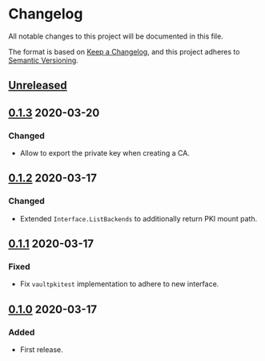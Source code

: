 # Changelog

All notable changes to this project will be documented in this file.

The format is based on [Keep a Changelog](https://keepachangelog.com/en/1.0.0/),
and this project adheres to [Semantic Versioning](https://semver.org/spec/v2.0.0.html).



## [Unreleased]

## [0.1.3] 2020-03-20

### Changed

- Allow to export the private key when creating a CA.


## [0.1.2] 2020-03-17

### Changed

- Extended `Interface.ListBackends` to additionally return PKI mount path.


## [0.1.1] 2020-03-17

### Fixed

- Fix `vaultpkitest` implementation to adhere to new interface.


## [0.1.0] 2020-03-17

### Added

- First release.



[Unreleased]: https://github.com/giantswarm/vaultpki/compare/v0.1.3...HEAD
[0.1.3]: https://github.com/giantswarm/vaultpki/releases/tag/v0.1.3
[0.1.2]: https://github.com/giantswarm/vaultpki/releases/tag/v0.1.2
[0.1.1]: https://github.com/giantswarm/vaultpki/releases/tag/v0.1.1
[0.1.0]: https://github.com/giantswarm/vaultpki/releases/tag/v0.1.0
